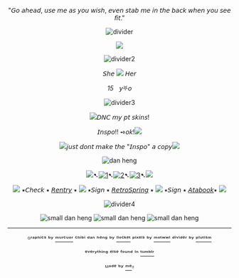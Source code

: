 <div align="center">
  
"𝘎𝘰 𝘢𝘩𝘦𝘢𝘥, 𝘶𝘴𝘦 𝘮𝘦 𝘢𝘴 𝘺𝘰𝘶 𝘸𝘪𝘴𝘩, 𝘦𝘷𝘦𝘯 𝘴𝘵𝘢𝘣 𝘮𝘦 𝘪𝘯 𝘵𝘩𝘦 𝘣𝘢𝘤𝘬 𝘸𝘩𝘦𝘯 𝘺𝘰𝘶 𝘴𝘦𝘦 𝘧𝘪𝘵."
  
![divider](https://64.media.tumblr.com/b34800aa2ba15d4606b198fc9c807760/b15584551d1c744d-a2/s2048x3072/12debf832cb2e28a69aaa22229f1c7b45bd891a5.pnj)

<p align="center">
  <img src="https://64.media.tumblr.com/edabf406f98162cf40bb2a3003775959/87662140495271c9-82/s1280x1920/9b2e1b4cbd39dbd415ef73b6f6ca2838d4a07c30.gifv"/>
</p>



![divider2](https://64.media.tumblr.com/ba9c46267d06477a01f109d2dbfe0143/b15584551d1c744d-6b/s640x960/86930d95408dc37344c2ba134728dde5651ffce3.pnj)



𝘚𝘩𝘦 ![](https://64.media.tumblr.com/91d4e36834351bf9824ad0a660637ef0/ed26dc63c1945af8-13/s75x75_c1/2641eea0d48b12ce6737836a8a9dc02315e7f39b.gifv) 𝘏𝘦𝘳

<em>15</em>ㅤ𝘺⛧𝘰 


![divider3](https://64.media.tumblr.com/5227d0d1595428fdc2491b67868b0e04/a4a13733c7323931-de/s400x600/4fec1aaed91f6d60c0f743a1ead5613feae57ee7.pnj)

 

![](https://64.media.tumblr.com/c5b986cae7f8531bc492c24cffe3c5db/ed26dc63c1945af8-6c/s75x75_c1/fc22b78db78e09f5fec21d3f4248d915208201ab.gifv)𝘋𝘕𝘊 𝘮𝘺 𝘱𝘵 𝘴𝘬𝘪𝘯𝘴!

𝘐𝘯𝘴𝘱𝘰!! ➺𝘰𝘬!![](https://64.media.tumblr.com/cdf809bcb66546fc25a6e1f117a7f14a/ed26dc63c1945af8-3a/s75x75_c1/7a7abb3bc6e6ea7d87e75985b7e7e444c26ade22.gifv)

![](https://64.media.tumblr.com/ee5a1bfd549d70ff557a32d59073ce04/ed26dc63c1945af8-8f/s75x75_c1/94c885c3232fb90c064aada0f2e14d21922e55a5.gifv)𝘫𝘶𝘴𝘵 𝘥𝘰𝘯𝘵 𝘮𝘢𝘬𝘦 𝘵𝘩𝘦 "𝘐𝘯𝘴𝘱𝘰" 𝘢 𝘤𝘰𝘱𝘺![](https://64.media.tumblr.com/e7350b9940c77dee1593c5494b90e294/ed26dc63c1945af8-a4/s75x75_c1/e7b038791cb56f6e80f40098e4e258b3dc2adb97.gifv)

![dan heng](https://64.media.tumblr.com/ed4143e778700299c5aa74fc2223e4dd/87662140495271c9-8e/s250x400/f90a7fd479f0cce720fcb579e404d907228d5b2f.gifv)


![](https://64.media.tumblr.com/bda1d73a20c0f68d3048ce221e20650f/ed26dc63c1945af8-dc/s75x75_c1/3c983d729f56e0c941f0f3f15ee324902e183245.gifv)➷[![1](https://64.media.tumblr.com/63da2be9792f54be1a7cc71e47818bd0/828870b2d99689c2-b1/s75x75_c1/72514a3f363f3701c3bb830c89ce5d3a555aa3cf.pnj)](https://rentry.co/linkrose)➷[![2](https://64.media.tumblr.com/e15cdc53fe9810a04873f876f09a57e9/828870b2d99689c2-db/s75x75_c1/703fb8a8389c30b88b84ce08b67049e8891c9c70.pnj)](https://rentry.co/marchthefontain)➷[![3](https://64.media.tumblr.com/022a22573d89c8013404b4fcb91ab53f/828870b2d99689c2-53/s75x75_c1/dfaa245137fc6a286a52aad01fdd3d65574bdda9.pnj)](https://rentry.co/byiInts)➷![](https://64.media.tumblr.com/bda1d73a20c0f68d3048ce221e20650f/ed26dc63c1945af8-dc/s75x75_c1/3c983d729f56e0c941f0f3f15ee324902e183245.gifv)

![](https://64.media.tumblr.com/bda1d73a20c0f68d3048ce221e20650f/ed26dc63c1945af8-dc/s75x75_c1/3c983d729f56e0c941f0f3f15ee324902e183245.gifv) ⭑𝘊𝘩𝘦𝘤𝘬 ⭑ [𝘙𝘦𝘯𝘵𝘳𝘺](https://rentry.co/FurinaTheFontaine) ⭑  ![](https://64.media.tumblr.com/906e4f3bbfa6865ba13f4b861c5d0969/ed26dc63c1945af8-b8/s75x75_c1/5fd3a3ea7000c2d8a37bccbde9af7d8af5516a22.gifv) ⭑𝘚𝘪𝘨𝘯 ⭑ [𝘙𝘦𝘵𝘳𝘰𝘚𝘱𝘳𝘪𝘯𝘨](https://retrospring.net/@FurinaTheFontain) ⭑  ![](https://64.media.tumblr.com/bda1d73a20c0f68d3048ce221e20650f/ed26dc63c1945af8-dc/s75x75_c1/3c983d729f56e0c941f0f3f15ee324902e183245.gifv) ⭑𝘚𝘪𝘨𝘯 ⭑ [𝘈𝘵𝘢𝘣𝘰𝘰𝘬](https://furinathefountain.atabook.org/)⭑ ![](https://64.media.tumblr.com/906e4f3bbfa6865ba13f4b861c5d0969/ed26dc63c1945af8-b8/s75x75_c1/5fd3a3ea7000c2d8a37bccbde9af7d8af5516a22.gifv)

![divider4](https://64.media.tumblr.com/5227d0d1595428fdc2491b67868b0e04/a4a13733c7323931-de/s400x600/4fec1aaed91f6d60c0f743a1ead5613feae57ee7.pnj)


![small dan heng](https://64.media.tumblr.com/6f1fca496ec658273a2327ebe3bfc96d/6fba99df56623529-1e/s100x200/fa78e2443d73baceb523587136251586b1a5e75d.pnj)   ![small dan heng](https://64.media.tumblr.com/8d53aa1bf9249800c665ede610809948/6fba99df56623529-c0/s100x200/fc93218c0475a0df1eb76507e44f29bc6524eb70.pnj)   ![small dan heng](https://64.media.tumblr.com/7a5bd8b9a1c68e3656f9fa0fba96bda3/6fba99df56623529-f5/s100x200/015206b0ecdb0b75c94830fcb956d62dcafd820b.pnj)

---
ᴳʳᵃᵖʰⁱᶜˢ ᵇʸ [ᵐᵘʳᶜᵘᵒʳ](https://www.tumblr.com/murcuor) ᶜʰⁱᵇⁱ ᵈᵃⁿ ʰᵉⁿᵍ ᵇʸ [ˡˡᵒᶜᵏᵉᵗ](https://www.tumblr.com/llocket) ᵖⁱˣᵉˡˢ ᵇʸ [ᵐᵒᵗʷʷˡ](https://www.tumblr.com/motwwl) ᵈⁱᵛⁱᵈᵉʳ ᵇʸ [ᵖˡᵘᵗⁱˢᵐ](https://www.tumblr.com/plutism)

ᵉᵛᵉʳʸᵗʰⁱⁿᵍ ᵉˡˢᵉ ᶠᵒᵘⁿᵈ ⁱⁿ  [ᵗᵘᵐᵇˡʳ](https://www.tumblr.com)

ᴹᵃᵈᵉ ᵇʸ [ᵐᵉ](https://github.com/FurinaTheFountain)ᵎᵎ
